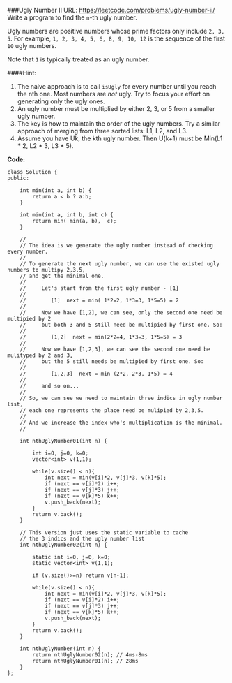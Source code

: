###Ugly Number II
URL: https://leetcode.com/problems/ugly-number-ii/</br>
Write a program to find the `n`-th ugly number.

Ugly numbers are positive numbers whose prime factors only include `2, 3, 5`. For example, `1, 2, 3, 4, 5, 6, 8, 9, 10, 12` is the sequence of the first `10` ugly numbers.

Note that `1` is typically treated as an ugly number.

####Hint:

1. The naive approach is to call `isUgly` for every number until you reach the nth one. Most numbers are _not_ ugly. Try to focus your effort on generating only the ugly ones.
2. An ugly number must be multiplied by either 2, 3, or 5 from a smaller ugly number.
3. The key is how to maintain the order of the ugly numbers. Try a similar approach of merging from three sorted lists: L1, L2, and L3.
4. Assume you have Uk, the kth ugly number. Then U(k+1) must be Min(L1 * 2, L2 * 3, L3 * 5).

__Code:__

	class Solution {
	public:

	    int min(int a, int b) {
	        return a < b ? a:b;
	    }
	    
	    int min(int a, int b, int c) {
	        return min( min(a, b),  c);
	    }

	    //  
	    // The idea is we generate the ugly number instead of checking every number.
	    //
	    // To generate the next ugly number, we can use the existed ugly numbers to multipy 2,3,5,
	    // and get the minimal one.
	    //
	    //     Let's start from the first ugly number - [1]
	    //
	    //        [1]  next = min( 1*2=2, 1*3=3, 1*5=5) = 2
	    //
	    //     Now we have [1,2], we can see, only the second one need be multipied by 2
	    //     but both 3 and 5 still need be multipied by first one. So:
	    // 
	    //        [1,2]  next = min(2*2=4, 1*3=3, 1*5=5) = 3
	    //
	    //     Now we have [1,2,3], we can see the second one need be mulityped by 2 and 3,
	    //     but the 5 still needs be multipied by first one. So:
	    //
	    //        [1,2,3]  next = min (2*2, 2*3, 1*5) = 4
	    //
	    //     and so on...
	    //
	    // So, we can see we need to maintain three indics in ugly number list, 
	    // each one represents the place need be mulipied by 2,3,5.
	    //
	    // And we increase the index who's multiplication is the minimal. 
	    //
	    
	    int nthUglyNumber01(int n) {
	            
	        int i=0, j=0, k=0;
	        vector<int> v(1,1);
	        
	        while(v.size() < n){
	            int next = min(v[i]*2, v[j]*3, v[k]*5);
	            if (next == v[i]*2) i++;
	            if (next == v[j]*3) j++;
	            if (next == v[k]*5) k++;
	            v.push_back(next);
	        }
	        return v.back();
	    }
	    
	    // This version just uses the static variable to cache 
	    // the 3 indics and the ugly number list
	    int nthUglyNumber02(int n) {
	            
	        static int i=0, j=0, k=0;
	        static vector<int> v(1,1);
	    
	        if (v.size()>=n) return v[n-1];
	        
	        while(v.size() < n){
	            int next = min(v[i]*2, v[j]*3, v[k]*5);
	            if (next == v[i]*2) i++;
	            if (next == v[j]*3) j++;
	            if (next == v[k]*5) k++;
	            v.push_back(next);
	        }
	        return v.back();
	    }
	    
	    int nthUglyNumber(int n) {
	        return nthUglyNumber02(n); // 4ms-8ms
	        return nthUglyNumber01(n); // 28ms
	    }
	};